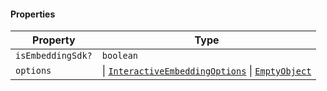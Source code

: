 #### Properties

| Property                                      | Type                                                                                                                                    |
| --------------------------------------------- | --------------------------------------------------------------------------------------------------------------------------------------- |
| <a id="isembeddingsdk"></a> `isEmbeddingSdk?` | `boolean`                                                                                                                               |
| <a id="options"></a> `options`                | \| [`InteractiveEmbeddingOptions`](./generated/html/InteractiveEmbeddingOptions.md) \| [`EmptyObject`](./generated/html/EmptyObject.md) |
